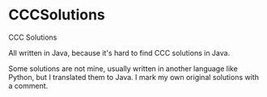 # CCCSolutions
CCC Solutions

All written in Java, because it's hard to find CCC solutions in Java.

Some solutions are not mine, usually written in another language like Python, but I translated them to Java. I mark my own original solutions with a comment.

